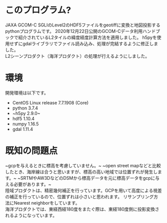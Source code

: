 # このプログラム?  
JAXA GCOM-C SGLIのLevel2のHDF5ファイルをgeotiffに変換と地図投影するpythonプログラムです。
2020年12月22日公開のGCOM-Cデータ利用ハンドブックで紹介されているL2タイルの緯度経度計算方法を適用しました。
h5pyを使用せずにgdalライブラリでファイル読み込み、処理が完結するように修正しました。  
L2シーンプロダクト（海洋プロダクト）の処理が行えるようにしました。  


# 環境  
 開発環境は以下です。
* CentOS Linux release 7.7.1908 (Core)
* python 3.7.4
* ~h5py 2.9.0~
* hdf5 1.10.4
* numpy 1.16.5
* gdal 1.11.4

# 既知の問題点
~gcpを与えるときに標高を考慮していません。~
~open street mapなどと比較したとき、海岸線は合うと思いますが、標高の高い地域では位置ずれが発生します。~
~SRTMやAW3DなどのDSMから標高データを元に標高データをgcpに与える必要があります。~  
陸域プロダクトは、精密幾何補正を行っています。GCPを用いて高度による視差の補正を行っているので、位置ずれは小さいと思われます。
リサンプリング方法にNearest neighborをしています。  
海洋プロダクトでは、東経西経180度をまたぐ際は、東経180度側に投影変換されるようになっています。  
